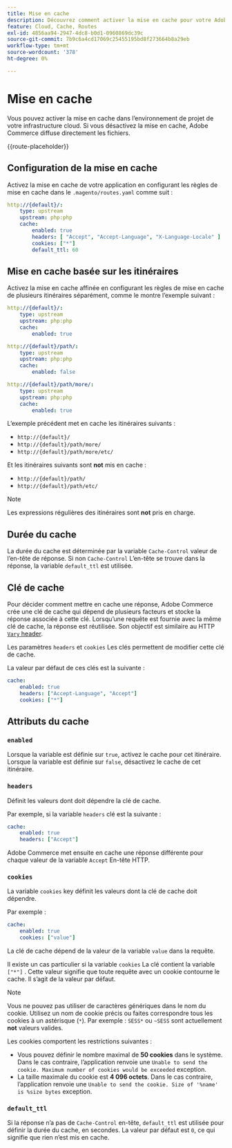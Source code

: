 ```yaml
---
title: Mise en cache
description: Découvrez comment activer la mise en cache pour votre Adobe Commerce dans les environnements d’infrastructure cloud.
feature: Cloud, Cache, Routes
exl-id: 4856aa94-2947-4dc8-b0d1-0960869dc39c
source-git-commit: 7b9c6a4cd17069c25455195bd8f273664b8a29eb
workflow-type: tm+mt
source-wordcount: '378'
ht-degree: 0%

---
```


# Mise en cache

Vous pouvez activer la mise en cache dans l’environnement de projet de votre infrastructure cloud. Si vous désactivez la mise en cache, Adobe Commerce diffuse directement les fichiers.

{{route-placeholder}}

## Configuration de la mise en cache

Activez la mise en cache de votre application en configurant les règles de mise en cache dans le `.magento/routes.yaml` comme suit :

```yaml
http://{default}/:
    type: upstream
    upstream: php:php
    cache:
        enabled: true
        headers: [ "Accept", "Accept-Language", "X-Language-Locale" ]
        cookies: ["*"]
        default_ttl: 60
```

## Mise en cache basée sur les itinéraires

Activez la mise en cache affinée en configurant les règles de mise en cache de plusieurs itinéraires séparément, comme le montre l’exemple suivant :

```yaml
http://{default}/:
    type: upstream
    upstream: php:php
    cache:
        enabled: true

http://{default}/path/:
    type: upstream
    upstream: php:php
    cache:
        enabled: false

http://{default}/path/more/:
    type: upstream
    upstream: php:php
    cache:
        enabled: true
```

L’exemple précédent met en cache les itinéraires suivants :

- `http://{default}/`
- `http://{default}/path/more/`
- `http://{default}/path/more/etc/`

Et les itinéraires suivants sont **not** mis en cache :

- `http://{default}/path/`
- `http://{default}/path/etc/`

>[!NOTE]
>
>Les expressions régulières des itinéraires sont **not** pris en charge.

## Durée du cache

La durée du cache est déterminée par la variable `Cache-Control` valeur de l’en-tête de réponse. Si non `Cache-Control` L’en-tête se trouve dans la réponse, la variable `default_ttl` est utilisée.

## Clé de cache

Pour décider comment mettre en cache une réponse, Adobe Commerce crée une clé de cache qui dépend de plusieurs facteurs et stocke la réponse associée à cette clé. Lorsqu’une requête est fournie avec la même clé de cache, la réponse est réutilisée. Son objectif est similaire au HTTP [`Vary` header](https://www.w3.org/Protocols/rfc2616/rfc2616-sec14.html#sec14.44).

Les paramètres `headers` et `cookies` Les clés permettent de modifier cette clé de cache.

La valeur par défaut de ces clés est la suivante :

```yaml
cache:
    enabled: true
    headers: ["Accept-Language", "Accept"]
    cookies: ["*"]
```

## Attributs du cache

### `enabled`

Lorsque la variable est définie sur `true`, activez le cache pour cet itinéraire. Lorsque la variable est définie sur `false`, désactivez le cache de cet itinéraire.

### `headers`

Définit les valeurs dont doit dépendre la clé de cache.

Par exemple, si la variable `headers` clé est la suivante :

```yaml
cache:
    enabled: true
    headers: ["Accept"]
```

Adobe Commerce met ensuite en cache une réponse différente pour chaque valeur de la variable `Accept` En-tête HTTP.

### `cookies`

La variable `cookies` key définit les valeurs dont la clé de cache doit dépendre.

Par exemple :

```yaml
cache:
    enabled: true
    cookies: ["value"]
```

La clé de cache dépend de la valeur de la variable `value` dans la requête.

Il existe un cas particulier si la variable `cookies` La clé contient la variable `["*"]` . Cette valeur signifie que toute requête avec un cookie contourne le cache. Il s’agit de la valeur par défaut.

>[!NOTE]
>
>Vous ne pouvez pas utiliser de caractères génériques dans le nom du cookie. Utilisez un nom de cookie précis ou faites correspondre tous les cookies à un astérisque (`*`). Par exemple : `SESS*` ou `~SESS` sont actuellement **not** valeurs valides.

Les cookies comportent les restrictions suivantes :

- Vous pouvez définir le nombre maximal de **50 cookies** dans le système. Dans le cas contraire, l’application renvoie une `Unable to send the cookie. Maximum number of cookies would be exceeded` exception.
- La taille maximale du cookie est **4 096 octets**. Dans le cas contraire, l’application renvoie une `Unable to send the cookie. Size of '%name' is %size bytes` exception.

### `default_ttl`

Si la réponse n’a pas de `Cache-Control` en-tête, `default_ttl` est utilisée pour définir la durée du cache, en secondes. La valeur par défaut est `0`, ce qui signifie que rien n’est mis en cache.
